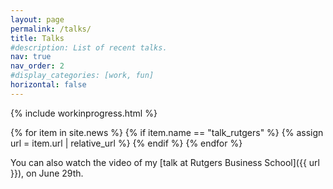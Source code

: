 ```yaml
---
layout: page
permalink: /talks/
title: Talks
#description: List of recent talks.
nav: true
nav_order: 2
#display_categories: [work, fun]
horizontal: false
---
```


{% include workinprogress.html %}

{% for item in site.news %}
  {% if item.name == "talk_rutgers" %}
    {% assign url = item.url | relative_url %}
  {% endif %}
{% endfor %}

You can also watch the video of my [talk at Rutgers Business School]({{ url }}), on June 29th.

